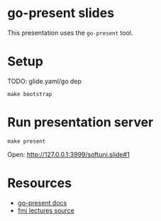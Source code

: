 # go-present slides

This presentation uses the `go-present` tool.

# Setup

TODO: glide.yaml/go dep

```
make bootstrap
```

# Run presentation server

```
make present
```
Open: http://127.0.0.1:3999/softuni.slide#1

# Resources

- [go-present docs](https://godoc.org/golang.org/x/tools/present)
- [fmi lectures source](https://github.com/fmi/go-lectures)
